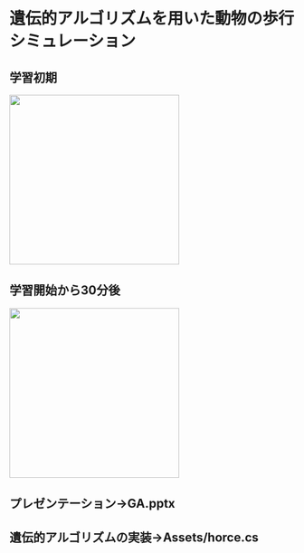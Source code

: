 # 遺伝的アルゴリズムを用いた動物の歩行シミュレーション

## 学習初期

<img src="https://user-images.githubusercontent.com/60422871/107918679-77828580-6fad-11eb-9503-08868ee5a708.gif" width="300px">

## 学習開始から30分後
<img src="https://user-images.githubusercontent.com/60422871/107916931-7865e800-6faa-11eb-9116-3dfb9ef3c189.gif" width="300px">

## プレゼンテーション→GA.pptx
## 遺伝的アルゴリズムの実装→Assets/horce.cs